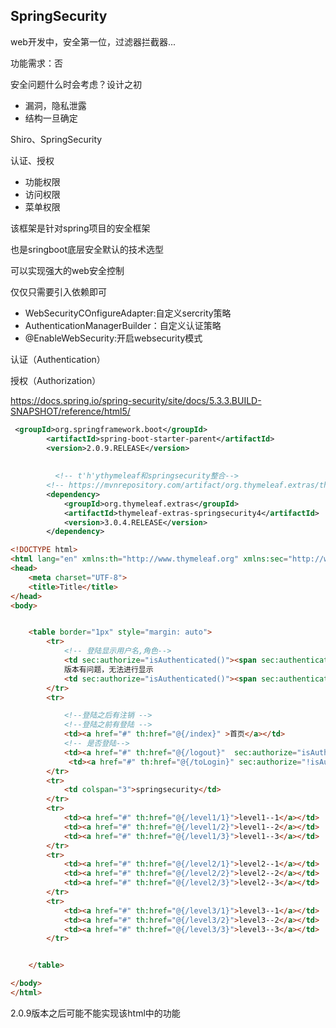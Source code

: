 ## SpringSecurity

web开发中，安全第一位，过滤器拦截器...

功能需求：否



安全问题什么时会考虑？设计之初

- 漏洞，隐私泄露
- 结构一旦确定



Shiro、SpringSecurity

认证、授权

- 功能权限
- 访问权限
- 菜单权限





该框架是针对spring项目的安全框架

也是sringboot底层安全默认的技术选型

可以实现强大的web安全控制

仅仅只需要引入依赖即可



- WebSecurityCOnfigureAdapter:自定义sercrity策略
- AuthenticationManagerBuilder：自定义认证策略
- @EnableWebSecurity:开启websecurity模式



认证（Authentication）

授权（Authorization）



https://docs.spring.io/spring-security/site/docs/5.3.3.BUILD-SNAPSHOT/reference/html5/







```xml
 <groupId>org.springframework.boot</groupId>
        <artifactId>spring-boot-starter-parent</artifactId>
        <version>2.0.9.RELEASE</version>
        
        
          <!-- t'h'ythymeleaf和springsecurity整合-->
        <!-- https://mvnrepository.com/artifact/org.thymeleaf.extras/thymeleaf-extras-springsecurity4 -->
        <dependency>
            <groupId>org.thymeleaf.extras</groupId>
            <artifactId>thymeleaf-extras-springsecurity4</artifactId>
            <version>3.0.4.RELEASE</version>
        </dependency>
```



```html
<!DOCTYPE html>
<html lang="en" xmlns:th="http://www.thymeleaf.org" xmlns:sec="http://www.thymeleaf.org/thymeleaf-extras-springsecurity4">
<head>
    <meta charset="UTF-8">
    <title>Title</title>
</head>
<body>


    <table border="1px" style="margin: auto">
        <tr>
            <!-- 登陆显示用户名,角色-->
            <td sec:authorize="isAuthenticated()"><span sec:authentication="name"></span></td>
            版本有问题，无法进行显示
            <td sec:authorize="isAuthenticated()"><span sec:authentication="principal.getAuthorities()"></span></td>
        </tr>
        <tr>

            <!--登陆之后有注销 -->
            <!--登陆之前有登陆 -->
            <td><a href="#" th:href="@{/index}" >首页</a></td>
            <!-- 是否登陆-->
            <td><a href="#" th:href="@{/logout}"  sec:authorize="isAuthenticated()">注销</a></td>
             <td><a href="#" th:href="@{/toLogin}" sec:authorize="!isAuthenticated()"> 登陆</a></td>
        </tr>
        <tr>
            <td colspan="3">springsecurity</td>
        </tr>
        <tr>
            <td><a href="#" th:href="@{/level1/1}">level1--1</a></td>
            <td><a href="#" th:href="@{/level1/2}">level1--2</a></td>
            <td><a href="#" th:href="@{/level1/3}">level1--3</a></td>
        </tr>
        <tr>
            <td><a href="#" th:href="@{/level2/1}">level2--1</a></td>
            <td><a href="#" th:href="@{/level2/2}">level2--2</a></td>
            <td><a href="#" th:href="@{/level2/3}">level2--3</a></td>
        </tr>
        <tr>
            <td><a href="#" th:href="@{/level3/1}">level3--1</a></td>
            <td><a href="#" th:href="@{/level3/2}">level3--2</a></td>
            <td><a href="#" th:href="@{/level3/3}">level3--3</a></td>
        </tr>


    </table>

</body>
</html>
```

2.0.9版本之后可能不能实现该html中的功能





